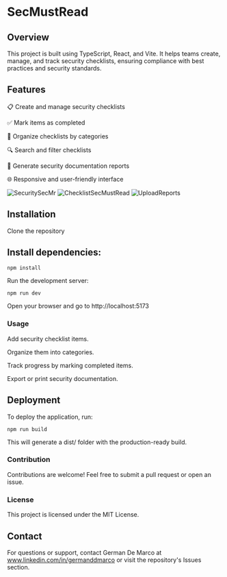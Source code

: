 # SecMustRead

## Overview

This project is built using TypeScript, React, and Vite. It helps teams create, manage, and track security checklists, ensuring compliance with best practices and security standards.

## Features

📋 Create and manage security checklists

✅ Mark items as completed

📂 Organize checklists by categories

🔍 Search and filter checklists

📜 Generate security documentation reports

🌐 Responsive and user-friendly interface

![SecuritySecMr](https://github.com/user-attachments/assets/d01d3f25-12e3-4878-949b-1a39e394a83b)
![ChecklistSecMustRead](https://github.com/user-attachments/assets/098958b9-d1a0-4a6b-9afe-f7b5645fa83b)
![UploadReports](https://github.com/user-attachments/assets/3f7f8187-720c-4fe6-8266-fc16b62fa632)


## Installation

Clone the repository

## Install dependencies:
```
npm install
```
Run the development server:
```
npm run dev
```
Open your browser and go to http://localhost:5173

### Usage

Add security checklist items.

Organize them into categories.

Track progress by marking completed items.

Export or print security documentation.

## Deployment

To deploy the application, run:
```
npm run build
```
This will generate a dist/ folder with the production-ready build.

### Contribution

Contributions are welcome! Feel free to submit a pull request or open an issue.

### License

This project is licensed under the MIT License.

## Contact

For questions or support, contact German De Marco at  www.linkedin.com/in/germanddmarco or visit the repository's Issues section.

